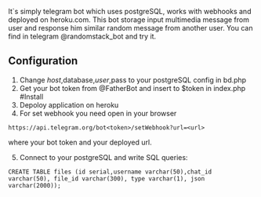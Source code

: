It`s simply telegram bot which uses postgreSQL, works with webhooks and deployed on heroku.com. This bot storage input multimedia message from user and response him similar random message from another user. You can find in telegram @randomstack_bot and try it.

Configuration
-------------
1. Change $host,$database,$user,$pass to your postgreSQL config in bd.php
2. Get your bot token from @FatherBot and insert to $token in index.php
#Install
3. Depoloy application on heroku
4. For set webhook you need open in your browser
```
https://api.telegram.org/bot<token>/setWebhook?url=<url>
```
where <token> your bot token and <url> your deployed url.

5. Connect to your postgreSQL and write SQL queries:
```
CREATE TABLE files (id serial,username varchar(50),chat_id varchar(50), file_id varchar(300), type varchar(1), json varchar(2000));
```
